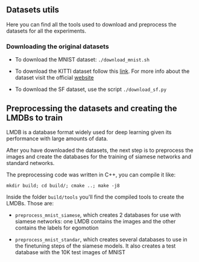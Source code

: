 ## Datasets utils

Here you can find all the tools used to download and preprocess the datasets for all the experiments.

### Downloading the original datasets

- To download the MNIST dataset: `./download_mnist.sh`

- To download the KITTI dataset follow this [link](http://www.cvlibs.net/download.php?file=data_odometry_color.zip). For more info about the dataset visit the official [website](http://www.cvlibs.net/datasets/kitti/eval_odometry.php) 
- To download the SF dataset, use the script `./download_sf.py` 


## Preprocessing the datasets and creating the LMDBs to train

LMDB is a database format widely used for deep learning given its performance with large amounts of data.

After you have downloaded the datasets, the next step is to preprocess the images and create the 
databases for the training of siamese networks and standard networks.

The preprocessing code was written in C++, you can compile it like:

```
mkdir build; cd build/; cmake ..; make -j8
```

Inside the folder `build/tools` you'll find the compiled tools to create the LMDBs. Those are:

- `preprocess_mnist_siamese`, which creates 2 databases for use with siamese networks: one LMDB contains the images and the other contains the labels for egomotion 

- `preprocess_mnist_standar`, which creates several databases to use in the finetuning steps of the siamese models. It also creates a test database with the 10K test images of MNIST 

